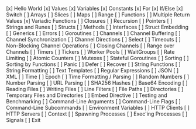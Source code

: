 [x] Hello World
[x] Values
[x] Variables
[x] Constants
[x] For
[x] If/Else
[x] Switch
[ ] Arrays
[ ] Slices
[ ] Maps
[ ] Range
[ ] Functions
[ ] Multiple Return Values
[x] Variadic Functions
[ ] Closures
[ ] Recursion
[ ] Pointers
[ ] Strings and Runes
[ ] Structs
[ ] Methods
[ ] Interfaces
[ ] Struct Embedding
[ ] Generics
[ ] Errors
[ ] Goroutines
[ ] Channels
[ ] Channel Buffering
[ ] Channel Synchronization
[ ] Channel Directions
[ ] Select
[ ] Timeouts
[ ] Non-Blocking Channel Operations
[ ] Closing Channels
[ ] Range over Channels
[ ] Timers
[ ] Tickers
[ ] Worker Pools
[ ] WaitGroups
[ ] Rate Limiting
[ ] Atomic Counters
[ ] Mutexes
[ ] Stateful Goroutines
[ ] Sorting
[ ] Sorting by Functions
[ ] Panic
[ ] Defer
[ ] Recover
[ ] String Functions
[ ] String Formatting
[ ] Text Templates
[ ] Regular Expressions
[ ] JSON
[ ] XML
[ ] Time
[ ] Epoch
[ ] Time Formatting / Parsing
[ ] Random Numbers
[ ] Number Parsing
[ ] URL Parsing
[ ] SHA256 Hashes
[ ] Base64 Encoding
[ ] Reading Files
[ ] Writing Files
[ ] Line Filters
[ ] File Paths
[ ] Directories
[ ] Temporary Files and Directories
[ ] Embed Directive
[ ] Testing and Benchmarking
[ ] Command-Line Arguments
[ ] Command-Line Flags
[ ] Command-Line Subcommands
[ ] Environment Variables
[ ] HTTP Clients
[ ] HTTP Servers
[ ] Context
[ ] Spawning Processes
[ ] Exec'ing Processes
[ ] Signals
[ ] Exit